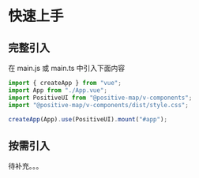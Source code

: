 # 快速上手

## 完整引入

在 main.js 或 main.ts 中引入下面内容

```js
import { createApp } from "vue";
import App from "./App.vue";
import PositiveUI from "@positive-map/v-components";
import "@positive-map/v-components/dist/style.css";

createApp(App).use(PositiveUI).mount("#app");
```

## 按需引入

待补充。。。
